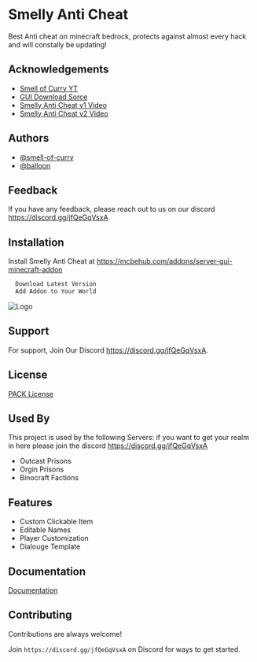 
# Smelly Anti Cheat

Best Anti cheat on minecraft bedrock, protects against almost every hack and will constally be updating!


## Acknowledgements

 - [Smell of Curry YT](https://www.youtube.com/c/SmellofCurry)
 - [GUI Download Sorce](https://mcbehub.com/addons/server-gui-minecraft-addon)
 - [Smelly Anti Cheat v1 Video](https://www.youtube.com/watch?v=Z9Lv_pKiAHA)
 - [Smelly Anti Cheat v2 Video](https://www.youtube.com/watch?v=64kYH32vVVY)

  
## Authors

- [@smell-of-curry](https://github.com/smell-of-curry)
- [@balloon](https://github.com/balloon)

  
## Feedback

If you have any feedback, please reach out to us on our discord https://discord.gg/jfQeGqVsxA

  
## Installation

Install Smelly Anti Cheat at https://mcbehub.com/addons/server-gui-minecraft-addon

```bash
  Download Latest Version
  Add Addon to Your World
```
    
![Logo](https://i.ytimg.com/vi/64kYH32vVVY/hqdefault.jpg?sqp=-oaymwEcCPYBEIoBSFXyq4qpAw4IARUAAIhCGAFwAcABBg==&rs=AOn4CLBxJIDIu-7dzzvaVdvPmeDarmX2Vg)

    
## Support

For support, Join Our Discord https://discord.gg/jfQeGqVsxA.

  
## License

[PACK License](License.md)

  
## Used By

This project is used by the following Servers:
if you want to get your realm in here please join the discord https://discord.gg/jfQeGqVsxA

- Outcast Prisons
- Orgin Prisons
- Binocraft Factions

  
## Features

- Custom Clickable Item
- Editable Names
- Player Customization
- Dialouge Template

  
## Documentation

[Documentation](https://mcbehub.com/realmdocs/custom-gui)

  
## Contributing

Contributions are always welcome!

Join `https://discord.gg/jfQeGqVsxA` on Discord for ways to get started.

  
